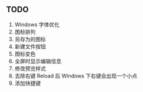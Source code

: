 ## TODO

1. Windows 字体优化
2. 图标排列
3. 另存为的图标
4. 新建文件按钮
5. 图标变色
6. 全屏时显示编辑信息
7. 修改预览样式
8. 去除右键 Reload 后 Windows 下右键会出现一个小点
9. 添加快捷键
